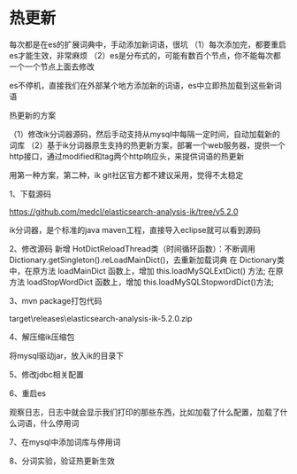 热更新
=================================

每次都是在es的扩展词典中，手动添加新词语，很坑
（1）每次添加完，都要重启es才能生效，非常麻烦
（2）es是分布式的，可能有数百个节点，你不能每次都一个一个节点上面去修改

es不停机，直接我们在外部某个地方添加新的词语，es中立即热加载到这些新词语

热更新的方案

（1）修改ik分词器源码，然后手动支持从mysql中每隔一定时间，自动加载新的词库
（2）基于ik分词器原生支持的热更新方案，部署一个web服务器，提供一个http接口，通过modified和tag两个http响应头，来提供词语的热更新

用第一种方案，第二种，ik git社区官方都不建议采用，觉得不太稳定

1、下载源码

https://github.com/medcl/elasticsearch-analysis-ik/tree/v5.2.0

ik分词器，是个标准的java maven工程，直接导入eclipse就可以看到源码

2、修改源码
新增 HotDictReloadThread类（时间循环函数）：不断调用Dictionary.getSingleton().reLoadMainDict()，去重新加载词典
在 Dictionary类中，在原方法 loadMainDict 函数上，增加 this.loadMySQLExtDict() 方法; 在原方法 loadStopWordDict 函数上，增加 this.loadMySQLStopwordDict()方法;

3、mvn package打包代码

target\releases\elasticsearch-analysis-ik-5.2.0.zip

4、解压缩ik压缩包

将mysql驱动jar，放入ik的目录下

5、修改jdbc相关配置

6、重启es

观察日志，日志中就会显示我们打印的那些东西，比如加载了什么配置，加载了什么词语，什么停用词

7、在mysql中添加词库与停用词

8、分词实验，验证热更新生效
